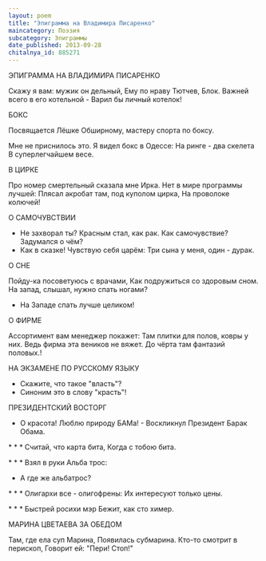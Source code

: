 ```yaml
---
layout: poem
title: "Эпиграмма на Владимира Писаренко"
maincategory: Поэзия
subcategory: Эпиграммы
date_published: 2013-09-28
chitalnya_id: 885271
---
```




ЭПИГРАММА НА ВЛАДИМИРА ПИСАРЕНКО

Скажу я вам: мужик он дельный,
Ему по нраву Тютчев, Блок.
Важней всего в его котельной -
Варил бы личный котелок!

БОКС

Посвящается Лёшке Обширному,
мастеру спорта по боксу.

Мне не приснилось это.
Я видел бокс в Одессе:
На ринге - два скелета 
В суперлегчайшем весе.

В ЦИРКЕ

Про номер смертельный сказала мне Ирка.
Нет в мире программы лучшей:
Плясал акробат там, под куполом цирка,
На проволоке колючей!

О САМОЧУВСТВИИ

- Не захворал ты? Красным стал, как рак.
Как самочувствие? Задумался о чём?
- Как в сказке! Чувствую себя царём:
Три сына у меня, один - дурак.

О СНЕ

Пойду-ка посоветуюсь с врачами,
Как подружиться со здоровым сном.
На запад, слышал, нужно спать ногами?
- На Западе спать лучше целиком!

О ФИРМЕ

Ассортимент вам менеджер покажет:
Там плитки для полов, ковры у них.
Ведь фирма эта веников не вяжет.
До чёрта там фантазий половых.!

НА ЭКЗАМЕНЕ ПО РУССКОМУ ЯЗЫКУ

- Скажите, что такое "власть"?
- Синоним это в слову "красть"!

ПРЕЗИДЕНТСКИЙ ВОСТОРГ

- О красота! Люблю природу БАМа! -
Воскликнул Президент Барак Обама.

\*       \*       \*
Считай, что карта бита,
Когда с тобою бита.

\*       \*       \*
Взял в руки Альба трос:
- А где же альбатрос?

\*       \*       \*
Олигархи все - олигофрены:
Их интересуют только цены.

\*       \*       \*
Быстрей росихи мэр
Бежит, как сто химер.

МАРИНА ЦВЕТАЕВА ЗА ОБЕДОМ

Там, где ела суп Марина,
Появилась субмарина.
Кто-то смотрит в перископ,
Говорит ей: "Пери! Стоп!"






